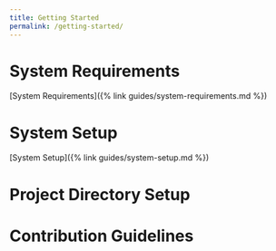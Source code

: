 ```yaml
---
title: Getting Started
permalink: /getting-started/
---
```

# System Requirements
[System Requirements]({% link guides/system-requirements.md %})
# System Setup
[System Setup]({% link guides/system-setup.md %})
# Project Directory Setup
# Contribution Guidelines
